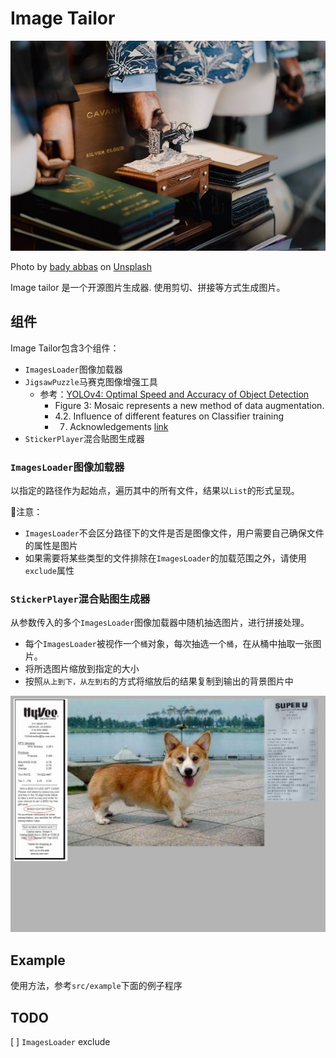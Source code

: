 # Image Tailor

![logo](assets/logo.jpg)

Photo by <a href="https://unsplash.com/@bady?utm_source=unsplash&utm_medium=referral&utm_content=creditCopyText">bady abbas</a> on <a href="https://unsplash.com/?utm_source=unsplash&utm_medium=referral&utm_content=creditCopyText">Unsplash</a>

Image tailor 是一个开源图片生成器.
使用剪切、拼接等方式生成图片。

## 组件
Image Tailor包含3个组件：
- `ImagesLoader`图像加载器
- `JigsawPuzzle`马赛克图像增强工具
  - 参考：[YOLOv4: Optimal Speed and Accuracy of Object Detection](https://arxiv.org/abs/2004.10934v1)
    - Figure 3: Mosaic represents a new method of data augmentation.
    - 4.2. Influence of different features on Classifier training
    - 7. Acknowledgements [link](https://github.com/ultralytics/yolov3)
- `StickerPlayer`混合贴图生成器

### `ImagesLoader`图像加载器
以指定的路径作为起始点，遍历其中的所有文件，结果以`List`的形式呈现。

:cactus:注意：
- `ImagesLoader`不会区分路径下的文件是否是图像文件，用户需要自己确保文件的属性是图片
- 如果需要将某些类型的文件排除在`ImagesLoader`的加载范围之外，请使用`exclude`属性

### `StickerPlayer`混合贴图生成器
从参数传入的多个`ImagesLoader`图像加载器中随机抽选图片，进行拼接处理。
- 每个`ImagesLoader`被视作一个`桶`对象，每次抽选一个`桶`，在从桶中抽取一张图片。
- 将所选图片缩放到指定的大小
- 按照`从上到下，从左到右`的方式将缩放后的结果复制到输出的背景图片中

![spdemo](src/example/spdemo.jpg)

## Example
使用方法，参考`src/example`下面的例子程序

## TODO
[ ] `ImagesLoader` exclude
